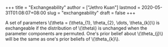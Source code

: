 +++
title = "Exchangeability"
author = ["Jethro Kuan"]
lastmod = 2020-05-31T01:08:07+08:00
slug = "exchangeability"
draft = false
+++

A set of parameters \\(\theta = (\theta\_{1}, \theta\_{2}, \dots, \theta\_{k})\\) is exchangeable if the distribution of \\(\theta\\) is unchanged when the parameter components are permuted. One's prior belief about \\(\theta\_{j}\\) will be the same as one's prior beliefs of \\(\theta\_{k}\\).
